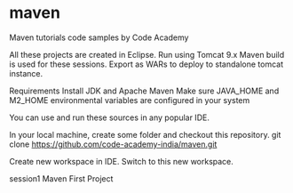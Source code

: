 # maven
Maven tutorials code samples by Code Academy

All these projects are created in Eclipse.
Run using Tomcat 9.x
Maven build is used for these sessions.
Export as WARs to deploy to standalone tomcat instance.

Requirements
Install JDK and Apache Maven
Make sure JAVA_HOME and M2_HOME environmental variables are configured
in your system

You can use and run these sources in any popular IDE.

In your local machine, create some folder and checkout this repository.
git clone https://github.com/code-academy-india/maven.git

Create new workspace in IDE. Switch to this new workspace.


session1
	Maven First Project